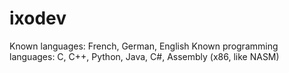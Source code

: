 # ixodev
Known languages: French, German, English
Known programming languages: C, C++, Python, Java, C#, Assembly (x86, like NASM)

